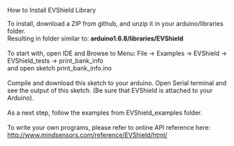 How to Install EVShield Library<br>

To install, download a ZIP from github, and unzip it in your arduino/libraries folder.<br>
Resulting in folder similar to: <b>arduino1.6.8/libraries/EVShield</b>
<br>
<br>
To start with, open IDE and Browse to Menu: File -> Examples -> EVShield -> EVShield_tests -> print_bank_info<br>
and open sketch print_bank_info.ino
<br>
<br>
Compile and download this sketch to your arduino. Open Serial terminal and see the output of this sketch. (Be sure that EVShield is attached to your Arduino).
<br>
<br>
As a next step, follow the examples from EVShield_examples folder.
<br>
<br>
To write your own programs, please refer to online API reference here: http://www.mindsensors.com/reference/EVShield/html/

